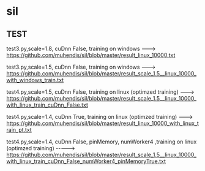 # sil

## TEST

test3.py,scale=1.8, cuDnn False, training on windows ---> https://github.com/muhendis/sil/blob/master/result_linux_10000.txt 

test3.py,scale=1.5, cuDnn False, training on windows ---> https://github.com/muhendis/sil/blob/master/result_scale_1.5__linux_10000_with_windows_train.txt

test4.py,scale=1.5, cuDnn False, training on linux (optimzed training) ---> https://github.com/muhendis/sil/blob/master/result_scale_1.5__linux_10000_with_linux_train_cuDnn_False.txt

test4.py,scale=1.4, cuDnn True, training on linux (optimzed training) ---> https://github.com/muhendis/sil/blob/master/result_linux_10000_with_linux_train_pt.txt

test4.py,scale=1.4, cuDnn False, pinMemory, numWorker4 ,training on linux (optimzed training) -----> https://github.com/muhendis/sil/blob/master/result_scale_1.5__linux_10000_with_linux_train_cuDnn_False_numWorker4_pinMemoryTrue.txt
